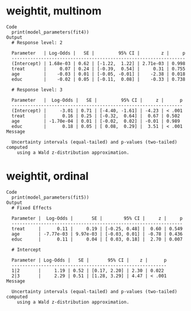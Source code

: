 # weightit, multinom

    Code
      print(model_parameters(fit4))
    Output
      # Response level: 2
      
      Parameter   | Log-Odds |   SE |         95% CI |        z |     p
      -----------------------------------------------------------------
      (Intercept) | 1.68e-03 | 0.62 | [-1.22,  1.22] | 2.71e-03 | 0.998
      treat       |     0.07 | 0.24 | [-0.39,  0.54] |     0.31 | 0.755
      age         |    -0.03 | 0.01 | [-0.05, -0.01] |    -2.38 | 0.018
      educ        |    -0.02 | 0.05 | [-0.11,  0.08] |    -0.33 | 0.738
      
      # Response level: 3
      
      Parameter   |  Log-Odds |   SE |         95% CI |     z |      p
      ----------------------------------------------------------------
      (Intercept) |     -3.01 | 0.71 | [-4.40, -1.61] | -4.23 | < .001
      treat       |      0.16 | 0.25 | [-0.32,  0.64] |  0.67 | 0.502 
      age         | -1.70e-04 | 0.01 | [-0.02,  0.02] | -0.01 | 0.989 
      educ        |      0.18 | 0.05 | [ 0.08,  0.29] |  3.51 | < .001
    Message
      
      Uncertainty intervals (equal-tailed) and p-values (two-tailed) computed
        using a Wald z-distribution approximation.

# weightit, ordinal

    Code
      print(model_parameters(fit5))
    Output
      # Fixed Effects
      
      Parameter |  Log-Odds |       SE |        95% CI |     z |     p
      ----------------------------------------------------------------
      treat     |      0.11 |     0.19 | [-0.25, 0.48] |  0.60 | 0.549
      age       | -7.77e-03 | 9.97e-03 | [-0.03, 0.01] | -0.78 | 0.436
      educ      |      0.11 |     0.04 | [ 0.03, 0.18] |  2.70 | 0.007
      
      # Intercept
      
      Parameter | Log-Odds |   SE |       95% CI |    z |      p
      ----------------------------------------------------------
      1|2       |     1.19 | 0.52 | [0.17, 2.20] | 2.30 | 0.022 
      2|3       |     2.29 | 0.51 | [1.28, 3.29] | 4.47 | < .001
    Message
      
      Uncertainty intervals (equal-tailed) and p-values (two-tailed) computed
        using a Wald z-distribution approximation.

